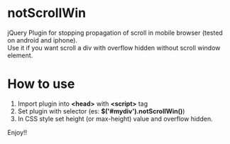 notScrollWin
============

jQuery Plugin for stopping propagation of scroll in mobile browser (tested on android and iphone).<br>
Use it if you want scroll a div with overflow hidden without scroll window element.<br>

How to use
============

1) Import plugin into <b>\<head\></b> with <b>\<script\></b> tag<br>
2) Set plugin with selector (es: <b>$('#mydiv').notScrollWin()</b>)<br>
3) In CSS style set height (or max-height) value and overflow hidden.<br>

Enjoy!!
